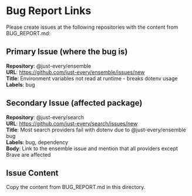 # Bug Report Links

Please create issues at the following repositories with the content from BUG_REPORT.md:

## Primary Issue (where the bug is)
**Repository**: @just-every/ensemble  
**URL**: https://github.com/just-every/ensemble/issues/new  
**Title**: Environment variables not read at runtime - breaks dotenv usage  
**Labels**: bug  

## Secondary Issue (affected package)
**Repository**: @just-every/search  
**URL**: https://github.com/just-every/search/issues/new  
**Title**: Most search providers fail with dotenv due to @just-every/ensemble bug  
**Labels**: bug, dependency  
**Body**: Link to the ensemble issue and mention that all providers except Brave are affected

## Issue Content
Copy the content from BUG_REPORT.md in this directory.